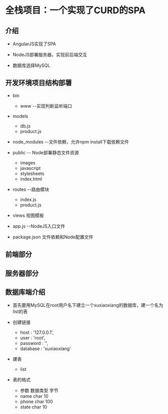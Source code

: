# 全栈项目：一个实现了CURD的SPA

## 介绍

* AngularJS实现了SPA

* NodeJS部署服务器，实现前后端交互

* 数据库选择MySQL
## 开发环境项目结构部署
 * bin
    + www   --实现判断监听端口

 * models 
    + db.js 
    + product.js 

 * node_modules   --文件依赖，允许npm install下载依赖文件

 * public -- Node部署静态文件资源
    + images
    + javascript
    + stylesheets
    + index.html

  * routes   --路由模块
    + index.js 
    + product.js
  
  * views 视图模板
  
  * app.js  --NodeJS入口文件   
  * package.json 文件依赖和Node配置文件
  

  
## 前端部分


## 服务器部分
    
## 数据库端介绍
 * 首先要用MySQL在root用户名下建立一个xuxiaoxiang的数据库，建一个名为list的表
 
 * 创建链接
    + host : '127.0.0.1',
    + user : 'root',
    + password : '',
    + database : 'xuxiaoxiang'
 
 * 建表
    + list

 * 表的格式
    + 参数  数据类型  字节
    + name   char     10
    + phone  char     100
    + state  char     10